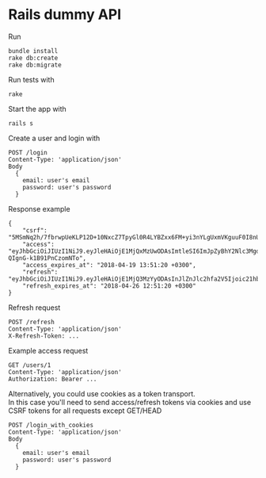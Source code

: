 # Rails dummy API

Run

```
bundle install
rake db:create
rake db:migrate
```

Run tests with

```
rake
```

Start the app with

```
rails s
```

Create a user and login with

```
POST /login
Content-Type: 'application/json'
Body
  {
    email: user's email
    password: user's password
  }
```

Response example

```
{
    "csrf": "5MSmNq2h/7fbrwpUeKLP12D+10NxcZ7TpyGl0R4LYBZxx6FM+yi3nYLgUxmVKguuF0I8nUxH6WqfItFVY0mFSA==",
    "access": "eyJhbGciOiJIUzI1NiJ9.eyJleHAiOjE1MjQxMzUwODAsImtleSI6ImJpZyBhY2Nlc3MgdmFsdWUiLCJ1aWQiOiIyYTk0Mzc2My00MTZkLTQ0ZDEtYjMyMy04MTgyYThlMjg1ODIifQ.S2MyLvdZ9et3NZSDpocIuo-QIgnG-k1B91PnCzomNTo",
    "access_expires_at": "2018-04-19 13:51:20 +0300",
    "refresh": "eyJhbGciOiJIUzI1NiJ9.eyJleHAiOjE1MjQ3MzYyODAsInJlZnJlc2hfa2V5Ijoic21hbGwgcmVmcmVzaCB2YWx1ZSIsInVpZCI6IjJlM2UwODY4LWEzODAtNDA1ZC05Nzg1LWYwYjU5YmQ5MDg1ZiJ9.dnal80gMik5h26JWgmyfFDT4Y7AWYn0CZ5wWt7qwtvI",
    "refresh_expires_at": "2018-04-26 12:51:20 +0300"
}
```

Refresh request

```
POST /refresh
Content-Type: 'application/json'
X-Refresh-Token: ...
```

Example access request

```
GET /users/1
Content-Type: 'application/json'
Authorization: Bearer ...
```

Alternatively, you could use cookies as a token transport. \
In this case you'll need to send access/refresh tokens via cookies and use CSRF tokens for all requests except GET/HEAD

```
POST /login_with_cookies
Content-Type: 'application/json'
Body
  {
    email: user's email
    password: user's password
  }
```
